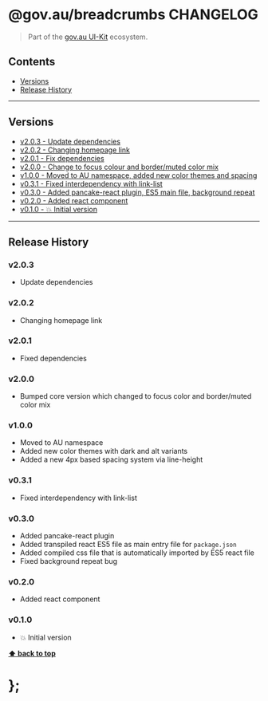 @gov.au/breadcrumbs CHANGELOG
======================

> Part of the [gov.au UI-Kit](https://github.com/govau/uikit/) ecosystem.


## Contents

* [Versions](#install)
* [Release History](#release-history)


----------------------------------------------------------------------------------------------------------------------------------------------------------------


## Versions

* [v2.0.3 - Update dependencies](#v203)
* [v2.0.2 - Changing homepage link](#v202)
* [v2.0.1 - Fix dependencies](#v201)
* [v2.0.0 - Change to focus colour and border/muted color mix](#v200)
* [v1.0.0 - Moved to AU namespace, added new color themes and spacing](#v100)
* [v0.3.1 - Fixed interdependency with link-list](#v031)
* [v0.3.0 - Added pancake-react plugin, ES5 main file, background repeat](#v030)
* [v0.2.0 - Added react component](#v020)
* [v0.1.0 - 💥 Initial version](#v010)


----------------------------------------------------------------------------------------------------------------------------------------------------------------


## Release History

### v2.0.3

- Update dependencies


### v2.0.2

- Changing homepage link


### v2.0.1

- Fixed dependencies


### v2.0.0

- Bumped core version which changed to focus color and border/muted color mix


### v1.0.0

- Moved to AU namespace
- Added new color themes with dark and alt variants
- Added a new 4px based spacing system via line-height


### v0.3.1

- Fixed interdependency with link-list


### v0.3.0

- Added pancake-react plugin
- Added transpiled react ES5 file as main entry file for `package.json`
- Added compiled css file that is automatically imported by ES5 react file
- Fixed background repeat bug


### v0.2.0

- Added react component


### v0.1.0

- 💥 Initial version


**[⬆ back to top](#contents)**


# };
